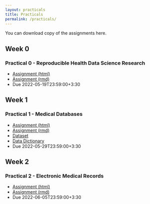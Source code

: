 ```yaml
---
layout: practicals
title: Practicals
permalink: /practicals/
---
```

You can download copy of the assignments here. 

## Week 0

### Practical 0 - Reproducible Health Data Science Research

- [Assignment (html)](/static_files/practicals/lab0_reproducibile_research_rstudio_rmd_git.html)
- [Assignment (rmd)](/static_files/practicals/lab0_reproducibile_research_rstudio_rmd_git.rmd)
- Due 2022-05-19T23:59:00+3:30

## Week 1
### Practical 1 - Medical Databases

- [Assignment (html)](/static_files/practicals/lab1_medical_databases.html)
- [Assignment (rmd)](/static_files/practicals/lab1_medical_databases.rmd)
- [Dataset](/static_files/practicals/lab1_data/2016_05v2_VitoriaAppointmentData.csv)
- [Data Dictionary](/static_files/practicals/lab1_data/DataDictionary.txt)
- Due 2022-05-29T23:59:00+3:30

## Week 2
### Practical 2 - Electronic Medical Records

- [Assignment (html)](/static_files/practicals/lab2_electronic_medical_records.html)
- [Assignment (rmd)](/static_files/practicals/lab2_electronic_medical_records.Rmd)
- Due 2022-06-05T23:59:00+3:30

